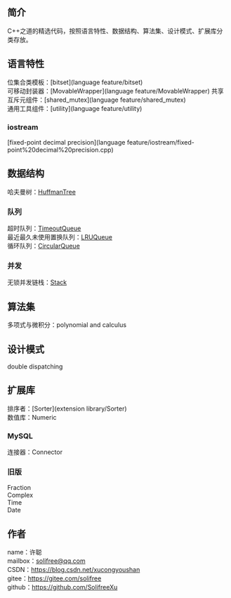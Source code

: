 ## 简介
C++之道的精选代码，按照语言特性、数据结构、算法集、设计模式、扩展库分类存放。

## 语言特性
位集合类模板：[bitset](language feature/bitset)  
可移动封装器：[MovableWrapper](language feature/MovableWrapper)
共享互斥元组件：[shared_mutex](language feature/shared_mutex)  
通用工具组件：[utility](language feature/utility)
### iostream
[fixed-point decimal precision](language feature/iostream/fixed-point%20decimal%20precision.cpp)

## 数据结构
哈夫曼树：[HuffmanTree](data%20structure/HuffmanTree.cpp)
### 队列
超时队列：[TimeoutQueue](data%20structure/Queue/TimeoutQueue)  
最近最久未使用置换队列：[LRUQueue](data%20structure/Queue/LRUQueue)  
循环队列：[CircularQueue](data%20structure/Queue/CircularQueue)
### 并发
无锁并发链栈：[Stack](data%20structure/Stack)

## 算法集
多项式与微积分：polynomial and calculus

## 设计模式
double dispatching

## 扩展库
排序者：[Sorter](extension library/Sorter)  
数值库：Numeric
### MySQL
连接器：Connector
### 旧版
Fraction  
Complex  
Time  
Date

## 作者
name：许聪  
mailbox：solifree@qq.com  
CSDN：https://blog.csdn.net/xucongyoushan  
gitee：https://gitee.com/solifree  
github：https://github.com/SolifreeXu
